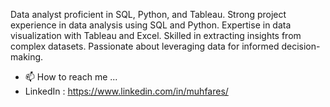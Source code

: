 Data analyst proficient in SQL, Python, and Tableau.
Strong project experience in data analysis using SQL and Python.
Expertise in data visualization with Tableau and Excel.
Skilled in extracting insights from complex datasets.
Passionate about leveraging data for informed decision-making.
- 📫 How to reach me ...
- LinkedIn : https://www.linkedin.com/in/muhfares/
